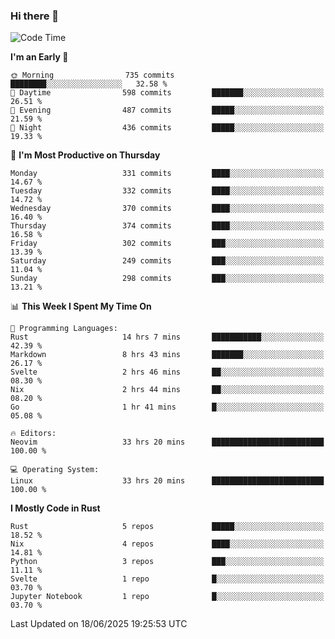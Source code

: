 ### Hi there 👋
<!--START_SECTION:waka-->
![Code Time](http://img.shields.io/badge/Code%20Time-659%20hrs%2022%20mins-blue)

**I'm an Early 🐤** 

```text
🌞 Morning                735 commits         ████████░░░░░░░░░░░░░░░░░   32.58 % 
🌆 Daytime                598 commits         ███████░░░░░░░░░░░░░░░░░░   26.51 % 
🌃 Evening                487 commits         █████░░░░░░░░░░░░░░░░░░░░   21.59 % 
🌙 Night                  436 commits         █████░░░░░░░░░░░░░░░░░░░░   19.33 % 
```
📅 **I'm Most Productive on Thursday** 

```text
Monday                   331 commits         ████░░░░░░░░░░░░░░░░░░░░░   14.67 % 
Tuesday                  332 commits         ████░░░░░░░░░░░░░░░░░░░░░   14.72 % 
Wednesday                370 commits         ████░░░░░░░░░░░░░░░░░░░░░   16.40 % 
Thursday                 374 commits         ████░░░░░░░░░░░░░░░░░░░░░   16.58 % 
Friday                   302 commits         ███░░░░░░░░░░░░░░░░░░░░░░   13.39 % 
Saturday                 249 commits         ███░░░░░░░░░░░░░░░░░░░░░░   11.04 % 
Sunday                   298 commits         ███░░░░░░░░░░░░░░░░░░░░░░   13.21 % 
```


📊 **This Week I Spent My Time On** 

```text
💬 Programming Languages: 
Rust                     14 hrs 7 mins       ███████████░░░░░░░░░░░░░░   42.39 % 
Markdown                 8 hrs 43 mins       ███████░░░░░░░░░░░░░░░░░░   26.17 % 
Svelte                   2 hrs 46 mins       ██░░░░░░░░░░░░░░░░░░░░░░░   08.30 % 
Nix                      2 hrs 44 mins       ██░░░░░░░░░░░░░░░░░░░░░░░   08.20 % 
Go                       1 hr 41 mins        █░░░░░░░░░░░░░░░░░░░░░░░░   05.08 % 

🔥 Editors: 
Neovim                   33 hrs 20 mins      █████████████████████████   100.00 % 

💻 Operating System: 
Linux                    33 hrs 20 mins      █████████████████████████   100.00 % 
```

**I Mostly Code in Rust** 

```text
Rust                     5 repos             █████░░░░░░░░░░░░░░░░░░░░   18.52 % 
Nix                      4 repos             ████░░░░░░░░░░░░░░░░░░░░░   14.81 % 
Python                   3 repos             ███░░░░░░░░░░░░░░░░░░░░░░   11.11 % 
Svelte                   1 repo              █░░░░░░░░░░░░░░░░░░░░░░░░   03.70 % 
Jupyter Notebook         1 repo              █░░░░░░░░░░░░░░░░░░░░░░░░   03.70 % 
```




 Last Updated on 18/06/2025 19:25:53 UTC
<!--END_SECTION:waka-->

<!--
**YoganshSharma/YoganshSharma** is a ✨ _special_ ✨ repository because its `README.md` (this file) appears on your GitHub profile.

Here are some ideas to get you started:

- 🔭 I’m currently working on ...
- 🌱 I’m currently learning ...
- 👯 I’m looking to collaborate on ...
- 🤔 I’m looking for help with ...
- 💬 Ask me about ...
- 📫 How to reach me: ...
- 😄 Pronouns: ...
- ⚡ Fun fact: ...
-->
